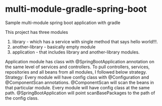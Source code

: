 # multi-module-gradle-spring-boot
Sample multi-module spring boot application with gradle 

This project has three modules
1. library - which has a service with single method that says hello world!!!.
2. another-library - basically empty module
3. application - that includes library and another-library modules.

Application module has class with @SpringBootApplication annotation on the same level of services and controllers.
To pull controllers, services, repositories and all beans from all modules, I followed below strategy.
Strategy:
Every module will have config class with @Configuration and @ComponentScan annotations. @ComponentScan will scan the beans in that particular module.
Every module will have config class at the same path.
@SpringBootApplication will point scanBasePackages to the path of the config class.

